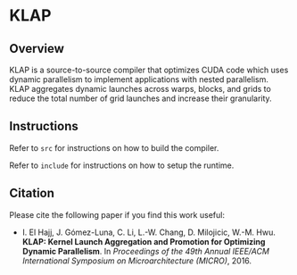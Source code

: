 
# KLAP

## Overview

KLAP is a source-to-source compiler that optimizes CUDA code which uses dynamic parallelism to implement applications with nested parallelism. KLAP aggregates dynamic launches across warps, blocks, and grids to reduce the total number of grid launches and increase their granularity.

## Instructions

Refer to `src` for instructions on how to build the compiler.

Refer to `include` for instructions on how to setup the runtime.

## Citation

Please cite the following paper if you find this work useful:

* I. El Hajj, J. Gómez-Luna, C. Li, L.-W. Chang, D. Milojicic, W.-M. Hwu.
  **KLAP: Kernel Launch Aggregation and Promotion for Optimizing Dynamic Parallelism**.
  In *Proceedings of the 49th Annual IEEE/ACM International Symposium on Microarchitecture (MICRO)*, 2016.

